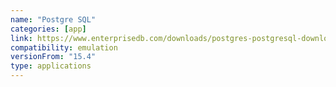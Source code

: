```yaml
---
name: "Postgre SQL"
categories: [app]
link: https://www.enterprisedb.com/downloads/postgres-postgresql-downloads/
compatibility: emulation
versionFrom: "15.4"
type: applications
---
```


